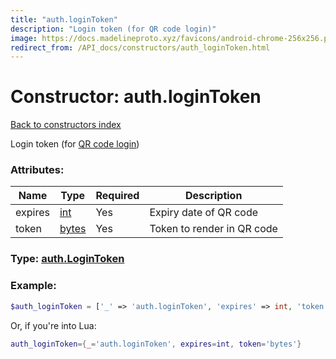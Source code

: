 ```yaml
---
title: "auth.loginToken"
description: "Login token (for QR code login)"
image: https://docs.madelineproto.xyz/favicons/android-chrome-256x256.png
redirect_from: /API_docs/constructors/auth_loginToken.html
---
```

# Constructor: auth.loginToken  
[Back to constructors index](index.md)



Login token (for [QR code login](https://core.telegram.org/api/qr-login))

### Attributes:

| Name     |    Type       | Required | Description |
|----------|---------------|----------|-------------|
|expires|[int](../types/int.md) | Yes|Expiry date of QR code|
|token|[bytes](../types/bytes.md) | Yes|Token to render in QR code|



### Type: [auth.LoginToken](../types/auth.LoginToken.md)


### Example:

```php
$auth_loginToken = ['_' => 'auth.loginToken', 'expires' => int, 'token' => 'bytes'];
```  


Or, if you're into Lua:

```lua
auth_loginToken={_='auth.loginToken', expires=int, token='bytes'}

```


